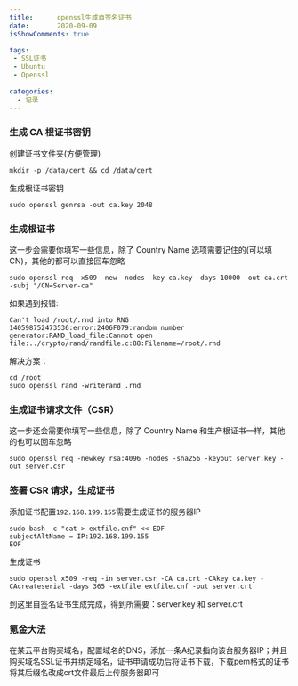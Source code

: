 ```yaml
---
title:      openssl生成自签名证书
date:       2020-09-09
isShowComments: true

tags:
 - SSL证书
 - Ubuntu
 - Openssl
    
categories:
  - 记录
---
```


### 生成 CA 根证书密钥

创建证书文件夹(方便管理)

```shell
mkdir -p /data/cert && cd /data/cert
```

生成根证书密钥

```shell
sudo openssl genrsa -out ca.key 2048 
```

### 生成根证书

这一步会需要你填写一些信息，除了 Country Name 选项需要记住的(可以填CN)，其他的都可以直接回车忽略

```
sudo openssl req -x509 -new -nodes -key ca.key -days 10000 -out ca.crt -subj "/CN=Server-ca"
```

如果遇到报错:

```text
Can't load /root/.rnd into RNG
140598752473536:error:2406F079:random number generator:RAND_load_file:Cannot open file:../crypto/rand/randfile.c:88:Filename=/root/.rnd
```

解决方案：

```text
cd /root
sudo openssl rand -writerand .rnd
```

### 生成证书请求文件（CSR）

这一步还会需要你填写一些信息，除了 Country Name 和生产根证书一样，其他的也可以回车忽略

```
sudo openssl req -newkey rsa:4096 -nodes -sha256 -keyout server.key -out server.csr
```

### 签署 CSR 请求，生成证书

添加证书配置`192.168.199.155`需要生成证书的服务器IP

```
sudo bash -c "cat > extfile.cnf" << EOF
subjectAltName = IP:192.168.199.155
EOF
```

生成证书

```
sudo openssl x509 -req -in server.csr -CA ca.crt -CAkey ca.key -CAcreateserial -days 365 -extfile extfile.cnf -out server.crt
```

到这里自签名证书生成完成，得到所需要：server.key 和 server.crt

### 氪金大法

在某云平台购买域名，配置域名的DNS，添加一条A纪录指向该台服务器IP；并且购买域名SSL证书并绑定域名，证书申请成功后将证书下载，下载pem格式的证书将其后缀名改成crt文件最后上传服务器即可